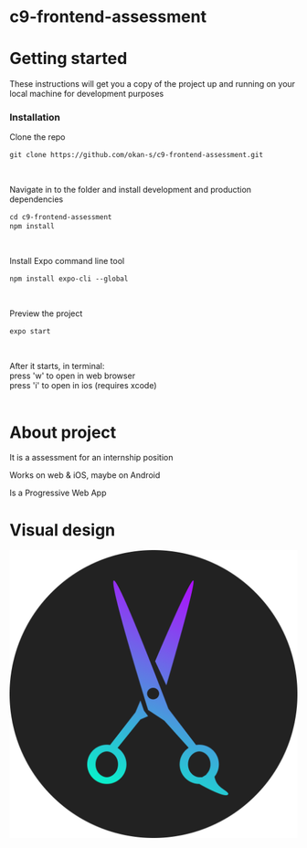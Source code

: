 # c9-frontend-assessment

# Getting started

These instructions will get you a copy of the project up and running on your local machine for development purposes

### Installation

Clone the repo

```
git clone https://github.com/okan-s/c9-frontend-assessment.git
```

<br/>

Navigate in to the folder and install development and production dependencies

```
cd c9-frontend-assessment
npm install
```

<br/>

Install Expo command line tool

```
npm install expo-cli --global
```

<br/>

Preview the project

```
expo start
```

<br/>

After it starts, in terminal:<br/>
press 'w' to open in web browser<br/>
press 'i' to open in ios (requires xcode)<br/>
<br/>

# About project

It is a assessment for an internship position
<br/>

Works on web & iOS, maybe on Android
<br/>

Is a Progressive Web App
<br/>

# Visual design

![icon](assets/images/icon.png)
